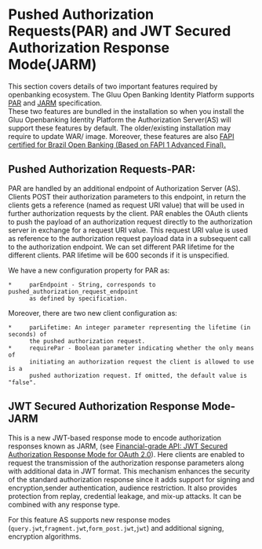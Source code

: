 # Pushed Authorization Requests(PAR) and JWT Secured Authorization Response Mode(JARM)
This section covers details of two important features required by openbanking ecosystem. The Gluu Open Banking Identity Platform 
supports [PAR](https://datatracker.ietf.org/doc/html/draft-ietf-oauth-par-07) and [JARM](https://openid.net/specs/openid-financial-api-jarm-ID1.html) specification.  
These two features are bundled in the installation so when you install the Gluu Openbanking Identity Platform the Authorization 
Server(AS) will support these features by default. The older/existing installation may require to update WAR/ image. Moreover, these features are also [FAPI certified for Brazil Open Banking (Based on FAPI 1 Advanced Final).](https://openid.net/certification/#FAPI_OPs)

## Pushed Authorization Requests-PAR:
PAR are handled by an additional endpoint of Authorization Server (AS). Clients POST their authorization parameters to this endpoint, 
in return the clients gets a reference (named as request URI value) that will be used in further authorization requests by the client. 
PAR enables the OAuth clients to push the payload of an authorization request directly to the authorization server in exchange for a 
request URI value. This request URI value is used as reference to the authorization request payload data in a subsequent call to the 
authorization endpoint.
    We can set different PAR lifetime for the different clients. PAR lifetime will be 600 seconds if it is unspecified.

We have a new configuration property for PAR as:

    *     parEndpoint - String, corresponds to pushed_authorization_request_endpoint 
          as defined by specification.

Moreover, there are two new client configuration as:

    *     parLifetime: An integer parameter representing the lifetime (in seconds) of 
          the pushed authorization request. 
    *     requirePar - Boolean parameter indicating whether the only means of 
          initiating an authorization request the client is allowed to use is a 
          pushed authorization request. If omitted, the default value is "false".

## JWT Secured Authorization Response Mode-JARM
   
This is a new JWT-based response mode to encode authorization responses known as JARM, (see [Financial-grade API: JWT Secured Authorization Response Mode for OAuth 2.0](https://openid.net/specs/openid-financial-api-jarm-ID1.html)). 
Here clients are enabled to request the transmission of the authorization response parameters along with additional data in JWT format. 
This mechanism enhances the security of the standard authorization response since it adds support for signing and encryption,sender authentication, 
audience restriction. It also provides protection from replay, credential leakage, and mix-up attacks. It can be combined with any response type.

For this feature AS supports new response modes (`query.jwt`,`fragment.jwt`,`form_post.jwt`,`jwt`) and additional signing, encryption algorithms. 
